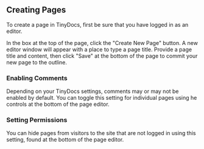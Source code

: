 Creating Pages
--------------

To create a page in TinyDocs, first be sure that you have logged in as an editor.

In the box at the top of the page, click the "Create New Page" button.  A new editor window will appear with a place to type a page title.  Provide a page title and content, then click "Save" at the bottom of the page to commit your new page to the outline.

### Enabling Comments ###

Depending on your TinyDocs settings, comments may or may not be enabled by default.  You can toggle this setting for individual pages using he controls at the bottom of the page editor.

### Setting Permissions ###

You can hide pages from visitors to the site that are not logged in using this setting, found at the bottom of the page editor.